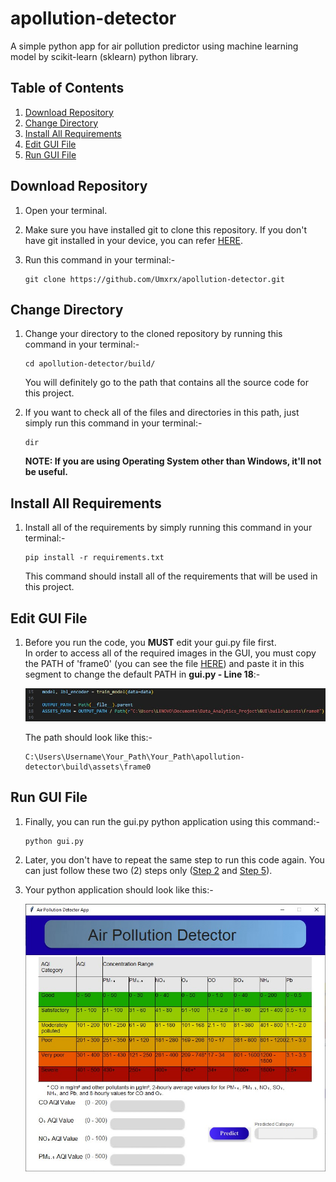 # apollution-detector
A simple python app for air pollution predictor using machine learning model by scikit-learn (sklearn) python library.  

## **Table of Contents**
1. [Download Repository](https://github.com/Umxrx/apollution-detector/tree/main?tab=readme-ov-file#download-repository)  
2. [Change Directory](https://github.com/Umxrx/apollution-detector/tree/main?tab=readme-ov-file#change-directory)  
3. [Install All Requirements](https://github.com/Umxrx/apollution-detector/tree/main?tab=readme-ov-file#install-all-requirements)  
4. [Edit GUI File](https://github.com/Umxrx/apollution-detector/tree/main?tab=readme-ov-file#edit-gui-file)  
5. [Run GUI File](https://github.com/Umxrx/apollution-detector/tree/main?tab=readme-ov-file#run-gui-file)  

## **Download Repository**
1. Open your terminal.  
2. Make sure you have installed git to clone this repository. If you don't have git installed in your device, you can refer [HERE](https://github.com/git-guides/install-git).  
3. Run this command in your terminal:-
  
   ```
   git clone https://github.com/Umxrx/apollution-detector.git
   ```
  

## **Change Directory**
1. Change your directory to the cloned repository by running this command in your terminal:-  
  
   ```
   cd apollution-detector/build/
   ```
  
   You will definitely go to the path that contains all the source code for this project.  
2. If you want to check all of the files and directories in this path, just simply run this command in your terminal:-  
  
   ```
   dir
   ```
  
   **NOTE: If you are using Operating System other than Windows, it'll not be useful.**  

## **Install All Requirements**
1. Install all of the requirements by simply running this command in your terminal:-  
  
   ```
   pip install -r requirements.txt
   ```
  
   This command should install all of the requirements that will be used in this project.  

## **Edit GUI File**
1. Before you run the code, you **MUST** edit your gui.py file first.  
   In order to access all of the required images in the GUI, you must copy the PATH of 'frame0' (you can see the file [HERE](https://github.com/Umxrx/apollution-detector/tree/main/build/assets/frame0)) and paste it in this segment to change the default PATH in **gui.py - Line 18**:-
  
   ![](https://github.com/Umxrx/apollution-detector/blob/main/Images/Should-be-changed.jpg)
  
   The path should look like this:-  
  
   ```
   C:\Users\Username\Your_Path\Your_Path\apollution-detector\build\assets\frame0
   ```
  
## **Run GUI File**
1. Finally, you can run the gui.py python application using this command:-  
  
   ```
   python gui.py
   ```
  
2. Later, you don't have to repeat the same step to run this code again. You can just follow these two (2) steps only ([Step 2](https://github.com/Umxrx/apollution-detector/tree/main?tab=readme-ov-file#change-directory) and [Step 5](https://github.com/Umxrx/apollution-detector/tree/main?tab=readme-ov-file#run-gui-file)).  
3. Your python application should look like this:-  
  
   ![](https://github.com/Umxrx/apollution-detector/blob/main/Images/Display.jpg)  
  
